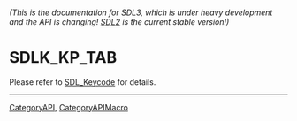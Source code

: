 ###### (This is the documentation for SDL3, which is under heavy development and the API is changing! [SDL2](https://wiki.libsdl.org/SDL2/) is the current stable version!)
# SDLK_KP_TAB

Please refer to [SDL_Keycode](SDL_Keycode) for details.

----
[CategoryAPI](CategoryAPI), [CategoryAPIMacro](CategoryAPIMacro)

